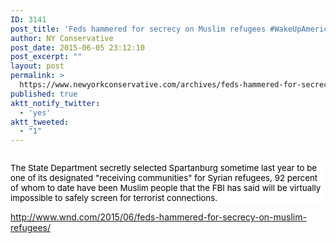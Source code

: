 ```yaml
---
ID: 3141
post_title: 'Feds hammered for secrecy on Muslim refugees #WakeUpAmerica #tcot'
author: NY Conservative
post_date: 2015-06-05 23:12:10
post_excerpt: ""
layout: post
permalink: >
  https://www.newyorkconservative.com/archives/feds-hammered-for-secrecy-on-muslim-refugees-wakeupamerica-tcot/
published: true
aktt_notify_twitter:
  - 'yes'
aktt_tweeted:
  - "1"
---
```

<p><img src="http://www.newyorkconservative.com/wp-content/uploads/2015/06/060615_0311_Fedshammere1.jpg" alt=""/>
	</p><p style="background: white"><span style="font-size:10pt"><span style="color:black">The State Department secretly selected Spartanburg sometime last year to be one of its designated "receiving communities" for Syrian refugees, 92 percent of whom to date have been Muslim people that the FBI has said will be virtually impossible to safely screen for terrorist connections.<br/></span>
		</span></p><p><a href="http://www.wnd.com/2015/06/feds-hammered-for-secrecy-on-muslim-refugees/">http://www.wnd.com/2015/06/feds-hammered-for-secrecy-on-muslim-refugees/</a>
	</p>